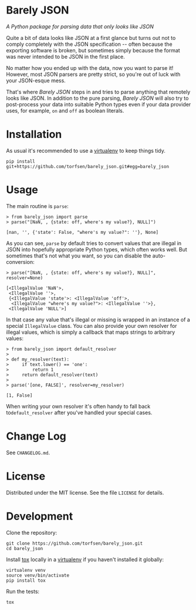 # Barely JSON

*A Python package for parsing data that only looks like JSON*

Quite a bit of data looks like JSON at a first glance but turns out not to comply completely with the JSON specification -- often because the exporting software is broken, but sometimes simply because the format was never intended to be JSON in the first place.

No matter how you ended up with the data, now you want to parse it! However, most JSON parsers are pretty strict, so you're out of luck with your JSON-esque mess.

That's where *Barely JSON* steps in and tries to parse anything that remotely looks like JSON. In addition to the pure parsing, *Barely JSON* will also try to post-process your data into suitable Python types even if your data provider uses, for example, `on` and `off` as boolean literals.


# Installation

As usual it's recommended to use a [virtualenv] to keep things tidy.

    pip install git+https://github.com/torfsen/barely_json.git#egg=barely_json


# Usage

The main routine is `parse`:


    > from barely_json import parse
    > parse("[NaN, , {state: off, where's my value?}, NULL]")

    [nan, '', {'state': False, "where's my value?": ''}, None]

As you can see, `parse` by default tries to convert values that are illegal in JSON into hopefully appropriate Python types, which often works well. But sometimes that's not what you want, so you can disable the auto-conversion:

    > parse("[NaN, , {state: off, where's my value?}, NULL]", resolver=None)

    [<IllegalValue 'NaN'>,
     <IllegalValue ''>,
     {<IllegalValue 'state'>: <IllegalValue 'off'>,
      <IllegalValue "where's my value?">: <IllegalValue ''>},
     <IllegalValue 'NULL'>]

In that case any value that's illegal or missing is wrapped in an instance of a special `IllegalValue` class. You can also provide your own resolver for illegal values, which is simply a callback that maps strings to arbitrary values:

    > from barely_json import default_resolver
    >
    > def my_resolver(text):
    >     if text.lower() == 'one':
    >         return 1
    >     return default_resolver(text)
    >
    > parse('[one, FALSE]', resolver=my_resolver)

    [1, False]

When writing your own resolver it's often handy to fall back to`default_resolver` after you've handled your special cases.


# Change Log

See `CHANGELOG.md`.


# License

Distributed under the MIT license. See the file `LICENSE` for details.


# Development

Clone the repository:

    git clone https://github.com/torfsen/barely_json.git
    cd barely_json

Install [tox] locally in a [virtualenv] if you haven't installed it globally:

    virtualenv venv
    source venv/bin/activate
    pip install tox

Run the tests:

    tox


[virtualenv]: https://virtualenv.pypa.io
[tox]: https://tox.readthedocs.io

